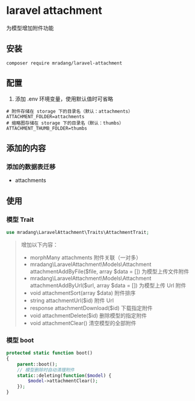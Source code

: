 # laravel attachment

为模型增加附件功能

## 安装
```
composer require mradang/laravel-attachment
```

## 配置
1. 添加 .env 环境变量，使用默认值时可省略
```
# 附件存储在 storage 下的目录名（默认：attachments）
ATTACHMENT_FOLDER=attachments
# 缩略图存储在 storage 下的目录名（默认：thumbs）
ATTACHMENT_THUMB_FOLDER=thumbs
```

## 添加的内容

### 添加的数据表迁移
- attachments

## 使用

### 模型 Trait

```php
use mradang\LaravelAttachment\Traits\AttachmentTrait;
```

> 增加以下内容：
> - morphMany attachments 附件关联（一对多）
> - mradang\LaravelAttachment\Models\Attachment attachmentAddByFile($file, array $data = []) 为模型上传文件附件
> - mradang\LaravelAttachment\Models\Attachment attachmentAddByUrl($url, array $data = []) 为模型上传 Url 附件
> - void attachmentSort(array $data) 附件排序
> - string attachmentUrl($id) 附件 Url
> - response attachmentDownload($id) 下载指定附件
> - void attachmentDelete($id) 删除模型的指定附件
> - void attachmentClear() 清空模型的全部附件

### 模型 boot

```php
protected static function boot()
{
    parent::boot();
    // 模型删除时自动清理附件
    static::deleting(function($model) {
        $model->attachmentClear();
    });
}
```
